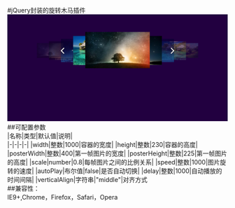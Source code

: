 #jQuery封装的旋转木马插件                                                             
![demo](https://github.com/LeeSayhi/Carousel-P/blob/master/img/demo.png)                                          
##可配置参数                                                                                                     
|名称|类型|默认值|说明|      
|-|-|-|-|
|width|整数|1000|容器的宽度|
|height|整数|230|容器的高度|
|posterWidth|整数|400|第一帧图片的宽度|
|posterHeight|整数|225|第一帧图片的高度|
|scale|number|0.8|每帧图片之间的比例关系|
|speed|整数|1000|图片旋转的速度|
|autoPlay|布尔值|false|是否自动切换|
|delay|整数|1000|自动播放的时间间隔|
|verticalAlign|字符串|"middle"|对齐方式  
##兼容性：                             
IE9+,Chrome，Firefox，Safari，Opera
